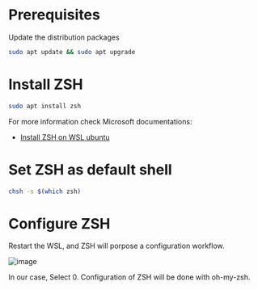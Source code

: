 
# Prerequisites

Update the distribution packages

```sh
sudo apt update && sudo apt upgrade
```

# Install ZSH

```sh
sudo apt install zsh
```

For more information check Microsoft documentations:

* [Install ZSH on WSL ubuntu ](https://github.com/ohmyzsh/ohmyzsh/wiki/Installing-ZSH#ubuntu-debian--derivatives-windows-10-wsl--native-linux-kernel-with-windows-10-build-1903)

# Set ZSH as default shell

```sh
chsh -s $(which zsh)
```

# Configure ZSH

Restart the WSL, and ZSH will porpose a configuration workflow.

![image](https://github.com/CedricCazin/tutorials/assets/26877462/d2abccdd-0312-4280-bd55-4f9ecc600581)

In our case, Select 0.
Configuration of ZSH will be done with oh-my-zsh.
